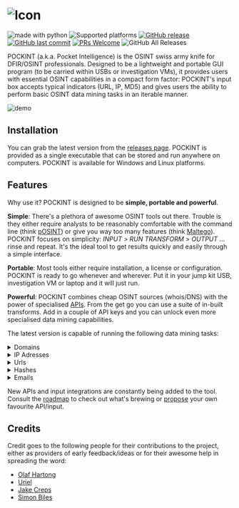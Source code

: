 ![Icon](https://github.com/netevert/pockint/blob/master/docs/icon.png)
=======
![made with python](https://img.shields.io/badge/-made%20with%20python-blue.svg?logo=python&style=flat-square&link=https://www.python.org//right&logoColor=white)
![Supported platforms](https://img.shields.io/badge/platform-Windows%20|%20Linux-informational.svg?style=flat-square)
[![GitHub release](https://img.shields.io/github/release/netevert/pockint.svg?style=flat-square)](https://github.com/netevert/pockint/releases)
[![GitHub last commit](https://img.shields.io/github/last-commit/netevert/pockint.svg?style=flat-square)](https://github.com/netevert/pockint/commit/master)
[![PRs Welcome](https://img.shields.io/badge/PRs-welcome-brightgreen.svg?style=flat-square&logo=github)](http://makeapullrequest.com)
![GitHub All Releases](https://img.shields.io/github/downloads/netevert/pockint/total.svg?style=flat-square)

POCKINT (a.k.a. Pocket Intelligence) is the OSINT swiss army knife for DFIR/OSINT professionals. Designed to be a lightweight and portable GUI program (to be carried within USBs or investigation VMs), it provides users with essential OSINT capabilities in a compact form factor: POCKINT's input box accepts typical indicators (URL, IP, MD5) and gives users the ability to perform basic OSINT data mining tasks in an iterable manner.

![demo](https://github.com/netevert/pockint/blob/master/docs/demo.gif)

## Installation

You can grab the latest version from the [releases page](https://github.com/netevert/pockint/releases). POCKINT is provided as a single executable that can be stored and run anywhere on computers. POCKINT is available for Windows and Linux platforms.

## Features

Why use it? POCKINT is designed to be **simple, portable and powerful**.

**Simple**: There's a plethora of awesome OSINT tools out there. Trouble is they either require analysts to be reasonably comfortable with the command line (think [pOSINT](https://github.com/ecstatic-nobel/pOSINT)) or give you way too many features (think [Maltego](https://www.paterva.com/web7/)). POCKINT focuses on simplicity: _INPUT_ > _RUN TRANSFORM_ > _OUTPUT_  ... rinse and repeat. It's the ideal tool to get results quickly and easily through a simple interface.

**Portable**: Most tools either require installation, a license or configuration. POCKINT is ready to go whenever and wherever. Put it in your jump kit USB, investigation VM or laptop and it will just run.

**Powerful**: POCKINT combines cheap OSINT sources (whois/DNS) with the power of specialised [APIs](https://www.theguardian.com/media/pda/2007/dec/14/thenutshellabeginnersguide). From the get go you can use a suite of in-built transforms. Add in a couple of API keys and you can unlock even more specialised data mining capabilities.

The latest version is capable of running the following data mining tasks:

<details><summary>Domains</summary>
<p>

|Source     |Transform          |
| --------- | ----------------- |
| DNS       | IP lookup         |
| DNS       | MX lookup         |
| DNS       | NS lookup         |
| DNS       | TXT lookup        |
| Virustotal| Downloaded samples|
| Virustotal| Detected URLs     |
| Virustotal| Subdomains        |

</p>
</details>
<details><summary>IP Adresses</summary>
<p>

|Source     |Transform             |
| --------- | -------------------- |
| DNS       | Reverse lookup       |
| Shodan    | Ports                |
| Shodan    | Geolocate            |
| Shodan    | Coordinates          |
| Shodan    | CVEs                 |
| Shodan    | ISP                  |
| Shodan    | City                 |
| Shodan    | ASN                  |
| Virustotal| Network report       |
| Virustotal| Communicating samples|
| Virustotal| Downloaded samples   |
| Virustotal| Detected URLs        |

</p>
</details>
<details><summary>Urls</summary>
<p>

|Source     |Transform             |
| --------- | -------------------- |
| DNS       | Extract hostname     |
| Virustotal| Malicious check      |
| Virustotal| Reported detections  |

</p>
</details>
<details><summary>Hashes</summary>
<p>
 
|Source     |Transform             |
| --------- | -------------------- |
| Virustotal| Malicious check      |
| Virustotal| Malware type         |

</p>
</details>
<details><summary>Emails</summary>
<p>

|Source     |Transform             |
| --------- | -------------------- |
| N/A       | Extract domain       |

</p>
</details>

New APIs and input integrations are constantly being added to the tool. Consult the [roadmap](https://github.com/netevert/pockint/milestones) to check out what's brewing or [propose](https://github.com/netevert/pockint/issues) your own favourite API/input.

## Credits

Credit goes to the following people for their contributions to the project, either as providers of early feedback/ideas or for their awesome help in spreading the word:

* [Olaf Hartong](https://twitter.com/olafhartong)
* [Uriel](https://github.com/0x557269656C)
* [Jake Creps](https://twitter.com/jakecreps)
* [Simon Biles](https://twitter.com/si_biles)
